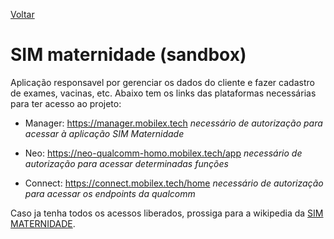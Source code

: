 [Voltar](../documentacao.md)

# SIM maternidade (sandbox)

Aplicação responsavel por gerenciar os dados do cliente e fazer cadastro de exames, vacinas, etc.
Abaixo tem os links das plataformas necessárias para ter acesso ao projeto:

- Manager: https://manager.mobilex.tech
*necessário de autorização para acessar à aplicação SIM Maternidade*

- Neo: https://neo-qualcomm-homo.mobilex.tech/app
*necessário de autorização para acessar determinadas funções*

- Connect: https://connect.mobilex.tech/home
*necessário de autorização para acessar os endpoints da qualcomm*

Caso ja tenha todos os acessos liberados, prossiga para a wikipedia da [SIM MATERNIDADE](./wikipedia.md).